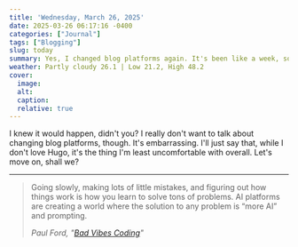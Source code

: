 ```yaml
---
title: 'Wednesday, March 26, 2025'
date: 2025-03-26 06:17:16 -0400
categories: ["Journal"]
tags: ["Blogging"]
slug: today
summary: Yes, I changed blog platforms again. It's been like a week, so it seemed like we're due for a change. :)
weather: Partly cloudy 26.1 | Low 21.2, High 48.2
cover: 
  image: 
  alt: 
  caption: 
  relative: true
---
```


I knew it would happen, didn't you? I really don't want to talk about changing blog platforms, though. It's embarrassing. I'll just say that, while I don't love Hugo, it's the thing I'm least uncomfortable with overall. Let's move on, shall we?

----

>  Going slowly, making lots of little mistakes, and figuring out how things work is how you learn to solve tons of problems. AI platforms are creating a world where the solution to any problem is “more AI” and prompting.
> 
> <cite>Paul Ford, "[Bad Vibes Coding](https://mailchi.mp/aboard/zkd26k8jzm-10335853?e=903e56dc11)"</cite>

